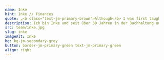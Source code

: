 ```yaml
---
name: Inke
hint: Inke // Finances
quote: „<b class="text-jm-primary-brown">Although</b> I was first taught set <b>theory</b> at school, <b>numbers</b> have become my <b>constant</b> companion.“
description: Ich bin Inke und seit über 30 Jahren in der Buchhaltung und im Backoffice tätig. Meine berufliche Laufbahn begann als Steuerfachangestellte, und seitdem sind Zahlen mein ständiger Begleiter. Schon während meiner Schulzeit, als die Mengenlehre unterrichtet wurde, wusste ich, dass Zahlen eine besondere Bedeutung für mich haben. Ich bin ein großer Dänemark-Fan und bringe meine Liebe zur Struktur und Organisation in jedes Projekt ein. Bei JOTT.MEDIA sorge ich dafür, dass im Hintergrund alles reibungslos läuft, damit sich unser Team auf kreative und technische Aufgaben konzentrieren kann.
src: team/inke.jpg
slug: inke
imageAlt: Inke
bg: bg-jm-secondary-grey
button: border-jm-primary-green text-jm-primary-green
align: right
---
```

